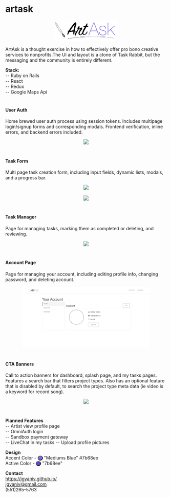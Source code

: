 # artask

<p align="center"><img width="200px" src="app/assets/images/logos/art_ask_logo_02.png"/></p>
 
ArtAsk is a thought exercise in how to effectively offer pro bono creative services to nonprofits.The UI and layout is a clone of Task Rabbit, but the messaging and the community is entirely different.

**Stack:**  
-- Ruby on Rails  
-- React  
-- Redux  
-- Google Maps Api  

#

#### User Auth  
Home brewed user auth process using session tokens. Includes multipage login/signup forms and corresponding modals. Frontend verification, inline errors, and backend errors included.
<p align="center"><img width="400px" src="app/assets/images/gifs/user_auth_signup.gif"/></p>
 
#

#### Task Form
Multi page task creation form, including input fields, dynamic lists, modals, and a progress bar.

<p align="center"><img width="400px" src="app/assets/images/gifs/form_step1.gif"/></p>
<p align="center"><img width="400px" src="app/assets/images/gifs/cal_modal.gif"/></p>

#

#### Task Manager
Page for managing tasks, marking them as completed or deleting, and reviewing.
<p align="center"><img width="400px" src="app/assets/images/gifs/my_tasks.gif"/></p>

#

#### Account Page
Page for managing your account, including editing profile info, changing password, and deleting account.

<p align="center"><img width="400px" src="app/assets/images/gifs/account_page.gif"/></p>

#

#### CTA Banners

Call to action banners for dashboard, splash page, and my tasks pages. Features a search bar that filters project types. Also has an optional feature that is disabled by default, to search the project type meta data (ie video is a keyword for record song).
<p align="center"><img width="400px" src="app/assets/images/gifs/search_bar.gif"/></p>

#

**Planned Features**  
-- Artist view profile page  
-- OmniAuth login  
-- Sandbox payment gateway  
-- LiveChat in my tasks
-- Upload profile pictures

**Design**  
Accent Color - <button style="background-color:#7b68ee;height:15px;width:15px;border-radius:50%;"></button> "Mediums Blue" #7b68ee   
Active Color - <button style="background-color:#5c46d4;height:15px;width:15px;border-radius:50%;"></button> "7b68ee"  

**Contact**  
https://jgyaniv.github.io/  
jgyaniv@gmail.com  
(551)265-5763  

#